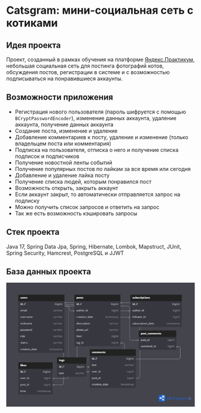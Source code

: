 # Catsgram: мини-социальная сеть с котиками

## Идея проекта
Проект, созданный в рамках обучения на платформе [Яндекс.Практикум](https://practicum.yandex.ru/java-developer/?from=catalog),
небольшая социальная сеть для постинга фотографий котов, обсуждения постов, регистрации в системе и с возможностью
подписываться на понравившиеся аккаунты.

## Возможности приложения
* Регистрация нового пользователя (пароль шифруется с помощью `BCryptPasswordEncoder`), изменение данных аккаунта,
удаление аккаунта, получение данных аккаунта
* Создание поста, изменение и удаление
* Добавление комментариев к посту, удаление и изменение (только владельцем поста или комментария)
* Подписка на пользователя, отписка о него и получение списка подписок и подписчиков
* Получение новостной ленты событий
* Получение популярных постов по лайкам за все время или сегодня
* Добавление и удаление лайка посту
* Получение списка людей, которым понравился пост
* Возможность открыть, закрыть аккаунт
* Если аккаунт закрыт, то автоматически отправляется запрос на подписку
* Можно получить список запросов и ответить на запрос
* Так же есть возможность кэшировать запросы

## Стек проекта
Java 17, Spring Data Jpa, Spring, Hibernate, Lombok, Mapstruct, JUnit, Spring Security, Hamcrest, PostgreSQL и JJWT

## База данных проекта
![](https://github.com/Chernosmaga/catsgram/blob/master/src/main/resources/catsgram%201.0.png)
